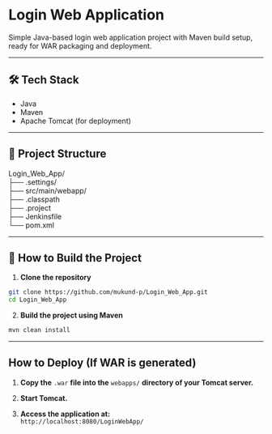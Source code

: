 # Login Web Application

Simple Java-based login web application project with Maven build setup, ready for WAR packaging and deployment.

---

## 🛠️ Tech Stack

- Java
- Maven
- Apache Tomcat (for deployment)

---

## 📂 Project Structure

Login_Web_App/ <br>
├── .settings/ <br>
├── src/main/webapp/ <br>
├── .classpath <br>
├── .project <br>
├── Jenkinsfile <br>
└── pom.xml 

---

## 🚀 How to Build the Project

1. **Clone the repository**

```bash
git clone https://github.com/mukund-p/Login_Web_App.git
cd Login_Web_App
```
2. **Build the project using Maven**

```bash
mvn clean install
```

---

## How to Deploy (If WAR is generated)
1. **Copy the** `.war` **file into the** `webapps/` **directory of your Tomcat server.**

2. **Start Tomcat.**

3. **Access the application at:** <br>
`http://localhost:8080/LoginWebApp/`
